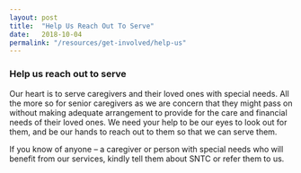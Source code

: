 ```yaml
---
layout: post
title:  "Help Us Reach Out To Serve"
date:   2018-10-04
permalink: "/resources/get-involved/help-us"
---
```


### Help us reach out to serve

Our heart is to serve caregivers and their loved ones with special needs. All the more so for senior caregivers as we are concern that they might pass on without making adequate arrangement to provide for the care and financial needs of their loved ones. We need your help to be our eyes to look out for them, and be our hands to reach out to them so that we can serve them.

If you know of anyone – a caregiver or person with special needs who will benefit from our services, kindly tell them about SNTC or refer them to us.
